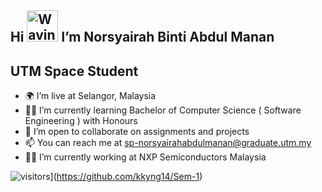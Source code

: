 Hi <img src="https://raw.githubusercontent.com/Tarikul-Islam-Anik/Animated-Fluent-Emojis/master/Emojis/Hand%20gestures/Waving%20Hand%20Medium-Light%20Skin%20Tone.png" alt="Waving Hand Medium-Light Skin Tone" width="50" height="50" />  I’m Norsyairah Binti Abdul Manan
------------------------------------------------------------------------------------------------------------------------------
UTM Space Student
------------------------------------------------------------------------------------------------------------------------------
- 🌍 I’m live at Selangor, Malaysia
- 👩‍🎓 I’m currently learning Bachelor of Computer Science ( Software Engineering ) with Honours
- 🤝 I’m open to collaborate on assignments and projects
- 📫 You can reach me at sp-norsyairahabdulmanan@graduate.utm.my
- 👩‍🏭 I’m currently working at NXP Semiconductors Malaysia


<!---
kkyng14/kkyng14 is a ✨ special ✨ repository because its `README.md` (this file) appears on your GitHub profile.
You can click the Preview link to take a look at your changes.
--->

![visitors](https://visitor-badge.glitch.me/badge?page_id=page.id[&left_color=green&right_color=red)](https://github.com/kkyng14/Sem-1)
